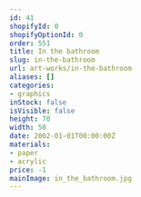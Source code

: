 ```yaml
---
id: 41
shopifyId: 0
shopifyOptionId: 0
order: 551
title: In the bathroom
slug: in-the-bathroom
url: art-works/in-the-bathroom
aliases: []
categories:
- graphics
inStock: false
isVisible: false
height: 70
width: 50
date: 2002-01-01T00:00:00Z
materials:
- paper
- acrylic
price: -1
mainImage: in_the_bathroom.jpg
---
```

